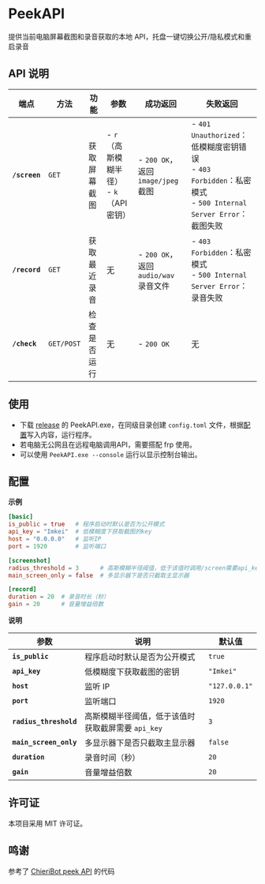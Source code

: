 # **PeekAPI**

提供当前电脑屏幕截图和录音获取的本地 API，托盘一键切换公开/隐私模式和重启录音

## **API 说明**

| **端点**    | **方法**    | **功能**      | **参数**  | **成功返回**  | **失败返回**  |
|------------|------------|--------------|-----------|--------------|--------------|
| **`/screen`** | `GET` | 获取屏幕截图 | - `r`（高斯模糊半径）<br>- `k`（API 密钥） | - `200 OK`，返回 `image/jpeg` 截图 | - `401 Unauthorized`：低模糊度密钥错误<br>- `403 Forbidden`：私密模式<br>- `500 Internal Server Error`：截图失败 |
| **`/record`** | `GET` | 获取最近录音 | 无 | - `200 OK`，返回 `audio/wav` 录音文件 | - `403 Forbidden`：私密模式<br>- `500 Internal Server Error`：录音失败 |
| **`/check`** | `GET/POST` | 检查是否运行 | 无 | - `200 OK` | 无 |

## **使用**

- 下载 [release](https://github.com/Misty02600/PeekAPI/releases) 的 PeekAPI.exe，在同级目录创建 `config.toml` 文件，根据[配置](#配置)写入内容，运行程序。
- 若电脑无公网且在远程电脑调用API，需要搭配 frp 使用。
- 可以使用 `PeekAPI.exe --console` 运行以显示控制台输出。

## **配置**

**示例**

```toml
[basic]
is_public = true   # 程序启动时默认是否为公开模式
api_key = "Imkei"  # 低模糊度下获取截图的key
host = "0.0.0.0"   # 监听IP
port = 1920        # 监听端口

[screenshot]
radius_threshold = 3      # 高斯模糊半径阈值，低于该值时调用/screen需要api_key
main_screen_only = false  # 多显示器下是否只截取主显示器

[record]
duration = 20  # 录音时长（秒）
gain = 20      # 音量增益倍数
```

**说明**

| **参数**            | **说明**                                      | **默认值**       |
|--------------------|------------------------------------------|---------------|
| **`is_public`**    | 程序启动时默认是否为公开模式               | `true`        |
| **`api_key`**      | 低模糊度下获取截图的密钥                    | `"Imkei"`     |
| **`host`**         | 监听 IP                                    | `"127.0.0.1"` |
| **`port`**         | 监听端口                                  | `1920`        |
| **`radius_threshold`** | 高斯模糊半径阈值，低于该值时获取截屏需要 `api_key` | `3`           |
| **`main_screen_only`** | 多显示器下是否只截取主显示器               | `false`       |
| **`duration`**     | 录音时间（秒）                            | `20`          |
| **`gain`**        | 音量增益倍数                              | `20`          |


## **许可证**

本项目采用 MIT 许可证。

## **鸣谢**

参考了 [ChieriBot peek API](https://github.com/chinosk6/ChieriBot_peek_API) 的代码
